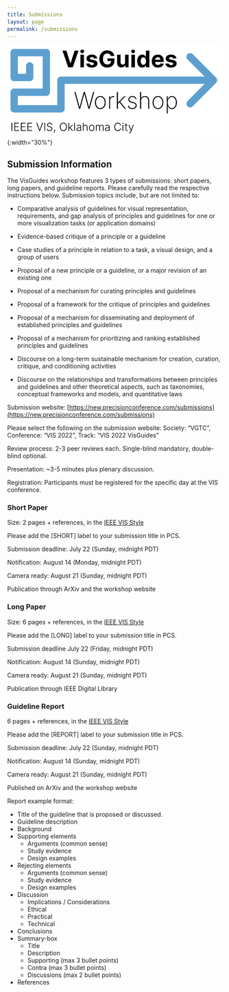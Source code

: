 ```yaml
---
title: Submissions
layout: page
permalink: /submissions
---
```

![VisGuides](/visguides-workshop-logo.png){:width="30%"}

## Submission Information

The VisGuides workshop features 3 types of submissions: short papers, long papers, and guideline reports. Please carefully read the respective instructions below. Submission topics include, but are not limited to:

- Comparative analysis of guidelines for visual representation, requirements, and gap analysis of principles and guidelines for one or more visualization tasks (or application domains)

- Evidence-based critique of a principle or a guideline

- Case studies of a principle in relation to a task, a visual design, and a group of users

- Proposal of a new principle or a guideline, or a major revision of an existing one

- Proposal of a mechanism for curating principles and guidelines

- Proposal of a framework for the critique of principles and guidelines

- Proposal of a mechanism for disseminating and deployment of established principles and guidelines

- Proposal of a mechanism for prioritizing and ranking established principles and guidelines

- Discourse on a long-term sustainable mechanism for creation, curation, critique, and conditioning activities

- Discourse on the relationships and transformations between principles and guidelines and other theoretical aspects, such as taxonomies, conceptual frameworks and models, and quantitative laws

Submission website: [https://new.precisionconference.com/submissions](https://new.precisionconference.com/submissions)

Please select the following on the submission website: Society: “VGTC”, Conference: “VIS 2022”, Track: “VIS 2022 VisGuides” 

Review process: 2-3 peer reviews each. Single-blind mandatory, double-blind optional.

Presentation: ~3-5 minutes plus plenary discussion.

Registration: Participants must be registered for the specific day at the VIS conference.


### Short Paper

Size: 2 pages + references, in the [IEEE VIS Style](https://tc.computer.org/vgtc/publications/journal/)

Please add the [SHORT] label to your submission title in PCS.

Submission deadline: July 22 (Sunday, midnight PDT)

Notification: August 14 (Monday, midnight PDT)

Camera ready: August 21 (Sunday, midnight PDT) 

Publication through ArXiv and the workshop website


### Long Paper

Size: 6 pages + references, in the [IEEE VIS Style](https://tc.computer.org/vgtc/publications/journal/) 

Please add the [LONG] label to your submission title in PCS.

Submission deadline July 22 (Friday, midnight PDT)

Notification: August 14 (Sunday, midnight PDT)

Camera ready: August 21 (Sunday, midnight PDT)

Publication through IEEE Digital Library


### Guideline Report

6 pages + references, in the [IEEE VIS Style](https://tc.computer.org/vgtc/publications/journal/) 

Please add the [REPORT] label to your submission title in PCS.

Submission deadline: July 22 (Sunday, midnight PDT)

Notification: August 14 (Sunday, midnight PDT)

Camera ready: August 21 (Sunday, midnight PDT)

Published on ArXiv and the workshop website

Report example format: 
- Title of the guideline that is proposed or discussed.
- Guideline description
- Background
- Supporting elements
    - Arguments (common sense)
    - Study evidence
    - Design examples
- Rejecting elements
    - Arguments (common sense)
    - Study evidence
    - Design examples
- Discussion
    - Implications / Considerations
    - Ethical
    - Practical
    - Technical
- Conclusions
- Summary-box
    - Title
    - Description
    - Supporting (max 3 bullet points)
    - Contra (max 3 bullet points)
    - Discussions (max 2 bullet points)
- References

